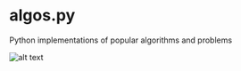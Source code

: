 # algos.py
Python implementations of popular algorithms and problems

![alt text](https://cdn.onebauer.media/one/empire-tmdb/films/489/images/8vA6dxBzRqSajvqdmTLtoguAa3T.jpg?quality=50&width=1800&ratio=16-9&resizeStyle=aspectfill&format=jpg)
